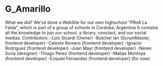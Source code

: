 # G_Amarillo
What we did?
    We've done a WebSite for our own highschool "PRoA La Falda", which is part of a group of schools in Cordoba, Argentina
    It contains all the knowledge to join our school, a library, conctact, and our social medias.
Contributors:
    -Luis Sicardi (Owner)
    -Butcher Ian (ScrumMaster, frontend developer)
    -Celeste Romero (frontend developer)
    -Ignacio Rodriguez (frontend developer)
    -Juan Mayr (frontend developer)
    -Nereo Soria (designer)
    -Thiago Perez (frontend developer)
    -Matias Montoya (frontend developer)
    -Ezquiel Fernandez (frontend developer)
(for now)
